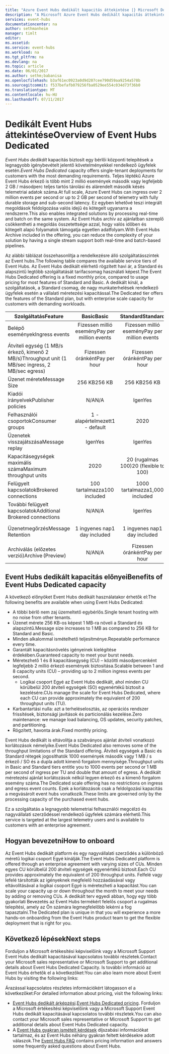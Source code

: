 ```yaml
---
title: "Azure Event Hubs dedikált kapacitás áttekintése |} Microsoft Docs"
description: "A Microsoft Azure Event Hubs dedikált kapacitás áttekintése."
services: event-hubs
documentationcenter: na
author: sethmanheim
manager: timlt
editor: 
ms.assetid: 
ms.service: event-hubs
ms.workload: na
ms.tgt_pltfrm: na
ms.devlang: na
ms.topic: article
ms.date: 06/01/2017
ms.author: sethm;babanisa
ms.openlocfilehash: b3af61ec0923a0d9d207cee790d59aa9254a578b
ms.sourcegitcommit: f537befafb079256fba0529ee554c034d73f36b0
ms.translationtype: MT
ms.contentlocale: hu-HU
ms.lasthandoff: 07/11/2017
---
```

# <a name="overview-of-event-hubs-dedicated"></a><span data-ttu-id="3b5ed-103">Dedikált Event Hubs áttekintése</span><span class="sxs-lookup"><span data-stu-id="3b5ed-103">Overview of Event Hubs Dedicated</span></span>

<span data-ttu-id="3b5ed-104">*Event Hubs dedikált* kapacitás biztosít egy bérlői központi telepítések a legnagyobb igénybevételt jelentő követelményekkel rendelkező ügyfelek esetén.</span><span class="sxs-lookup"><span data-stu-id="3b5ed-104">*Event Hubs Dedicated* capacity offers single-tenant deployments for customers with the most demanding requirements.</span></span> <span data-ttu-id="3b5ed-105">Teljes léptékű Azure Event Hubs érkező is több mint 2 millió események második vagy legfeljebb 2 GB / másodperc teljes tartós tárolási és alárendelt második késés telemetriai adatok száma.</span><span class="sxs-lookup"><span data-stu-id="3b5ed-105">At full scale, Azure Event Hubs can ingress over 2 million events per second or up to 2 GB per second of telemetry with fully durable storage and sub-second latency.</span></span> <span data-ttu-id="3b5ed-106">Ez egyben lehetővé teszi integrált megoldások feldolgozása valós idejű és kötegelt ugyanarra a rendszerre.</span><span class="sxs-lookup"><span data-stu-id="3b5ed-106">This also enables integrated solutions by processing real-time and batch on the same system.</span></span> <span data-ttu-id="3b5ed-107">Az Event Hubs archív az ajánlatban szereplő csökkentheti a megoldás összetettsége azzal, hogy valós időben és kötegelt alapú folyamatok támogatja egyetlen adatfolyam.</span><span class="sxs-lookup"><span data-stu-id="3b5ed-107">With Event Hubs Archive included in the offering, you can reduce the complexity of your solution by having a single stream support both real-time and batch-based pipelines.</span></span>

<span data-ttu-id="3b5ed-108">Az alábbi táblázat összehasonlítja a rendelkezésre álló szolgáltatásszintek az Event hubs.</span><span class="sxs-lookup"><span data-stu-id="3b5ed-108">The following table compares the available service tiers of Event Hubs.</span></span> <span data-ttu-id="3b5ed-109">Az Event Hubs dedikált elérhető rögzített havi ár, a Standard és alapszintű legtöbb szolgáltatását tarifacsomag használati képest.</span><span class="sxs-lookup"><span data-stu-id="3b5ed-109">The Event Hubs Dedicated offering is a fixed monthly price, compared to usage pricing for most features of Standard and Basic.</span></span> <span data-ttu-id="3b5ed-110">A dedikált kínál, a szolgáltatások, a Standard csomag, de nagy munkaterhelések rendelkező ügyfelek esetén a vállalati méretezési kapacitással.</span><span class="sxs-lookup"><span data-stu-id="3b5ed-110">The Dedicated tier offers the features of the Standard plan, but with enterprise scale capacity for customers with demanding workloads.</span></span> 

| <span data-ttu-id="3b5ed-111">Szolgáltatás</span><span class="sxs-lookup"><span data-stu-id="3b5ed-111">Feature</span></span> | <span data-ttu-id="3b5ed-112">Basic</span><span class="sxs-lookup"><span data-stu-id="3b5ed-112">Basic</span></span> | <span data-ttu-id="3b5ed-113">Standard</span><span class="sxs-lookup"><span data-stu-id="3b5ed-113">Standard</span></span> | <span data-ttu-id="3b5ed-114">Dedikált</span><span class="sxs-lookup"><span data-stu-id="3b5ed-114">Dedicated</span></span> |
| --- |:---:|:---:|:---:|
| <span data-ttu-id="3b5ed-115">Belépő események</span><span class="sxs-lookup"><span data-stu-id="3b5ed-115">Ingress events</span></span> | <span data-ttu-id="3b5ed-116">Fizessen millió esemény</span><span class="sxs-lookup"><span data-stu-id="3b5ed-116">Pay per million events</span></span> | <span data-ttu-id="3b5ed-117">Fizessen millió esemény</span><span class="sxs-lookup"><span data-stu-id="3b5ed-117">Pay per million events</span></span> | <span data-ttu-id="3b5ed-118">Tartalmazza</span><span class="sxs-lookup"><span data-stu-id="3b5ed-118">Included</span></span> |
| <span data-ttu-id="3b5ed-119">Átviteli egység (1 MB/s érkező, kimenő 2 MB/s)</span><span class="sxs-lookup"><span data-stu-id="3b5ed-119">Throughput unit (1 MB/sec ingress, 2 MB/sec egress)</span></span> | <span data-ttu-id="3b5ed-120">Fizessen óránként</span><span class="sxs-lookup"><span data-stu-id="3b5ed-120">Pay per hour</span></span> | <span data-ttu-id="3b5ed-121">Fizessen óránként</span><span class="sxs-lookup"><span data-stu-id="3b5ed-121">Pay per hour</span></span> | <span data-ttu-id="3b5ed-122">Tartalmazza</span><span class="sxs-lookup"><span data-stu-id="3b5ed-122">Included</span></span> |
| <span data-ttu-id="3b5ed-123">Üzenet mérete</span><span class="sxs-lookup"><span data-stu-id="3b5ed-123">Message Size</span></span> | <span data-ttu-id="3b5ed-124">256 KB</span><span class="sxs-lookup"><span data-stu-id="3b5ed-124">256 KB</span></span> | <span data-ttu-id="3b5ed-125">256 KB</span><span class="sxs-lookup"><span data-stu-id="3b5ed-125">256 KB</span></span> | <span data-ttu-id="3b5ed-126">1 MB</span><span class="sxs-lookup"><span data-stu-id="3b5ed-126">1 MB</span></span> |
| <span data-ttu-id="3b5ed-127">Kiadói irányelvek</span><span class="sxs-lookup"><span data-stu-id="3b5ed-127">Publisher policies</span></span> | <span data-ttu-id="3b5ed-128">N/A</span><span class="sxs-lookup"><span data-stu-id="3b5ed-128">N/A</span></span> | <span data-ttu-id="3b5ed-129">Igen</span><span class="sxs-lookup"><span data-stu-id="3b5ed-129">Yes</span></span> | <span data-ttu-id="3b5ed-130">Igen</span><span class="sxs-lookup"><span data-stu-id="3b5ed-130">Yes</span></span> |     
| <span data-ttu-id="3b5ed-131">Felhasználói csoportok</span><span class="sxs-lookup"><span data-stu-id="3b5ed-131">Consumer groups</span></span> | <span data-ttu-id="3b5ed-132">1 - alapértelmezett</span><span class="sxs-lookup"><span data-stu-id="3b5ed-132">1 - default</span></span> | <span data-ttu-id="3b5ed-133">20</span><span class="sxs-lookup"><span data-stu-id="3b5ed-133">20</span></span> | <span data-ttu-id="3b5ed-134">20</span><span class="sxs-lookup"><span data-stu-id="3b5ed-134">20</span></span> |
| <span data-ttu-id="3b5ed-135">Üzenetek visszajátszása</span><span class="sxs-lookup"><span data-stu-id="3b5ed-135">Message replay</span></span> | <span data-ttu-id="3b5ed-136">Igen</span><span class="sxs-lookup"><span data-stu-id="3b5ed-136">Yes</span></span> | <span data-ttu-id="3b5ed-137">Igen</span><span class="sxs-lookup"><span data-stu-id="3b5ed-137">Yes</span></span> | <span data-ttu-id="3b5ed-138">Igen</span><span class="sxs-lookup"><span data-stu-id="3b5ed-138">Yes</span></span> |
| <span data-ttu-id="3b5ed-139">Kapacitásegységek maximális száma</span><span class="sxs-lookup"><span data-stu-id="3b5ed-139">Maximum throughput units</span></span> | <span data-ttu-id="3b5ed-140">20</span><span class="sxs-lookup"><span data-stu-id="3b5ed-140">20</span></span> | <span data-ttu-id="3b5ed-141">20 (rugalmas 100)</span><span class="sxs-lookup"><span data-stu-id="3b5ed-141">20 (flexible to 100)</span></span>  | <span data-ttu-id="3b5ed-142">1 CU≈200</span><span class="sxs-lookup"><span data-stu-id="3b5ed-142">1 CU≈200</span></span> |
| <span data-ttu-id="3b5ed-143">Felügyelt kapcsolatok</span><span class="sxs-lookup"><span data-stu-id="3b5ed-143">Brokered connections</span></span> | <span data-ttu-id="3b5ed-144">100 tartalmazza</span><span class="sxs-lookup"><span data-stu-id="3b5ed-144">100 included</span></span> | <span data-ttu-id="3b5ed-145">1000 tartalmazza</span><span class="sxs-lookup"><span data-stu-id="3b5ed-145">1,000 included</span></span> | <span data-ttu-id="3b5ed-146">100 K tartalmazza</span><span class="sxs-lookup"><span data-stu-id="3b5ed-146">100 K included</span></span> |
| <span data-ttu-id="3b5ed-147">További felügyelt kapcsolatok</span><span class="sxs-lookup"><span data-stu-id="3b5ed-147">Additional Brokered connections</span></span> | <span data-ttu-id="3b5ed-148">N/A</span><span class="sxs-lookup"><span data-stu-id="3b5ed-148">N/A</span></span> | <span data-ttu-id="3b5ed-149">Igen</span><span class="sxs-lookup"><span data-stu-id="3b5ed-149">Yes</span></span> | <span data-ttu-id="3b5ed-150">Igen</span><span class="sxs-lookup"><span data-stu-id="3b5ed-150">Yes</span></span> |
| <span data-ttu-id="3b5ed-151">Üzenetmegőrzés</span><span class="sxs-lookup"><span data-stu-id="3b5ed-151">Message Retention</span></span> | <span data-ttu-id="3b5ed-152">1 ingyenes nap</span><span class="sxs-lookup"><span data-stu-id="3b5ed-152">1 day included</span></span> | <span data-ttu-id="3b5ed-153">1 ingyenes nap</span><span class="sxs-lookup"><span data-stu-id="3b5ed-153">1 day included</span></span> | <span data-ttu-id="3b5ed-154">Legfeljebb 7 napot tartalmaz</span><span class="sxs-lookup"><span data-stu-id="3b5ed-154">Up to 7 days included</span></span> |
| <span data-ttu-id="3b5ed-155">Archiválás (előzetes verzió)</span><span class="sxs-lookup"><span data-stu-id="3b5ed-155">Archive (Preview)</span></span> | <span data-ttu-id="3b5ed-156">N/A</span><span class="sxs-lookup"><span data-stu-id="3b5ed-156">N/A</span></span>   | <span data-ttu-id="3b5ed-157">Fizessen óránként</span><span class="sxs-lookup"><span data-stu-id="3b5ed-157">Pay per hour</span></span> | <span data-ttu-id="3b5ed-158">Tartalmazza</span><span class="sxs-lookup"><span data-stu-id="3b5ed-158">Included</span></span> |

## <a name="benefits-of-event-hubs-dedicated-capacity"></a><span data-ttu-id="3b5ed-159">Event Hubs dedikált kapacitás előnyei</span><span class="sxs-lookup"><span data-stu-id="3b5ed-159">Benefits of Event Hubs Dedicated capacity</span></span>

<span data-ttu-id="3b5ed-160">A következő előnyöket Event Hubs dedikált használatakor érhetők el:</span><span class="sxs-lookup"><span data-stu-id="3b5ed-160">The following benefits are available when using Event Hubs Dedicated:</span></span>

* <span data-ttu-id="3b5ed-161">A többi bérlő nem zaj üzemeltető egybérlős.</span><span class="sxs-lookup"><span data-stu-id="3b5ed-161">Single tenant hosting with no noise from other tenants.</span></span>
* <span data-ttu-id="3b5ed-162">Üzenet mérete 256 KB-os képest 1 MB-ra növeli a Standard és alapszintű.</span><span class="sxs-lookup"><span data-stu-id="3b5ed-162">Message size increases to 1 MB as compared to 256 KB for Standard and Basic.</span></span>
* <span data-ttu-id="3b5ed-163">Minden alkalommal ismételhető teljesítménye.</span><span class="sxs-lookup"><span data-stu-id="3b5ed-163">Repeatable performance every time.</span></span>
* <span data-ttu-id="3b5ed-164">Garantált kapacitásnövelés igényeinek kielégítése érdekében.</span><span class="sxs-lookup"><span data-stu-id="3b5ed-164">Guaranteed capacity to meet your burst needs.</span></span>
* <span data-ttu-id="3b5ed-165">Méretezhető 1 és 8 kapacitásegység (CU) – közötti másodpercenként legfeljebb 2 millió érkező események biztosítása.</span><span class="sxs-lookup"><span data-stu-id="3b5ed-165">Scalable between 1 and 8 capacity units (CU) – providing up to 2 million ingress events per second.</span></span>
  * <span data-ttu-id="3b5ed-166">Logikai csoport Egyé az Event Hubs dedikált, ahol minden CU körülbelül 200 átviteli egységek (SO) egyenértékű biztosít a kezelésére.</span><span class="sxs-lookup"><span data-stu-id="3b5ed-166">CUs manage the scale for Event Hubs Dedicated, where each CU can provide approximately the equivalent of 200 throughput units (TU).</span></span>
* <span data-ttu-id="3b5ed-167">Karbantartási nulla: azt a terheléselosztás, az operációs rendszer frissítések, biztonsági javítások és particionálás kezelése.</span><span class="sxs-lookup"><span data-stu-id="3b5ed-167">Zero maintenance: we manage load balancing, OS updates, security patches, and partitioning.</span></span>
* <span data-ttu-id="3b5ed-168">Rögzített, havonta árak.</span><span class="sxs-lookup"><span data-stu-id="3b5ed-168">Fixed monthly pricing.</span></span>

<span data-ttu-id="3b5ed-169">Event Hubs dedikált is eltávolítja a szabványos ajánlat átviteli vonatkozó korlátozások némelyike.</span><span class="sxs-lookup"><span data-stu-id="3b5ed-169">Event Hubs Dedicated also removes some of the throughput limitations of the Standard offering.</span></span> <span data-ttu-id="3b5ed-170">Átviteli egységek a Basic és Standard rétegek jogosíthatók 1000 események második vagy 1 MB / s érkező / SO és a dupla adott kimenő forgalom mennyisége.</span><span class="sxs-lookup"><span data-stu-id="3b5ed-170">Throughput units in Basic and Standard tiers entitle you to 1000 events per second or 1 MB per second of ingress per TU and double that amount of egress.</span></span> <span data-ttu-id="3b5ed-171">A dedikált méretezési ajánlat korlátozások nélkül legyen érkező és a kimenő forgalom esemény száma.</span><span class="sxs-lookup"><span data-stu-id="3b5ed-171">The Dedicated scale offering has no restrictions on ingress and egress event counts.</span></span> <span data-ttu-id="3b5ed-172">Ezek a korlátozások csak a feldolgozási kapacitás a megvásárolt event hubs vonatkozik.</span><span class="sxs-lookup"><span data-stu-id="3b5ed-172">These limits are governed only by the processing capacity of the purchased event hubs.</span></span>

<span data-ttu-id="3b5ed-173">Ez a szolgáltatás a legnagyobb telemetriai felhasználói megcélzó és nagyvállalati szerződéssel rendelkező ügyfelek számára elérhető.</span><span class="sxs-lookup"><span data-stu-id="3b5ed-173">This service is targeted at the largest telemetry users and is available to customers with an enterprise agreement.</span></span>

## <a name="how-to-onboard"></a><span data-ttu-id="3b5ed-174">Hogyan bevezetni</span><span class="sxs-lookup"><span data-stu-id="3b5ed-174">How to onboard</span></span>

<span data-ttu-id="3b5ed-175">Az Event Hubs dedikált platform és egy nagyvállalati szerződés a különböző méretű logikai csoport Egyé kínálják.</span><span class="sxs-lookup"><span data-stu-id="3b5ed-175">The Event Hubs Dedicated platform is offered through an enterprise agreement with varying sizes of CUs.</span></span> <span data-ttu-id="3b5ed-176">Minden egyes CU körülbelül 200 átviteli egységek egyenértékű biztosít.</span><span class="sxs-lookup"><span data-stu-id="3b5ed-176">Each CU provides approximately the equivalent of 200 throughput units.</span></span> <span data-ttu-id="3b5ed-177">Felfelé vagy lefelé társították az igényeknek megfelelő hozzáadásával vagy eltávolításával a logikai csoport Egyé is méretezheti a kapacitást.</span><span class="sxs-lookup"><span data-stu-id="3b5ed-177">You can scale your capacity up or down throughout the month to meet your needs by adding or removing CUs.</span></span> <span data-ttu-id="3b5ed-178">A dedikált terv egyedi abban, hogy egy több gyakorlati Bevezetés az Event Hubs termékért felelős csoport a rugalmas telepítési, amely az Ön számára legmegfelelőbb lekérni a fog tapasztalni.</span><span class="sxs-lookup"><span data-stu-id="3b5ed-178">The Dedicated plan is unique in that you will experience a more hands-on onboarding from the Event Hubs product team to get the flexible deployment that is right for you.</span></span> 

## <a name="next-steps"></a><span data-ttu-id="3b5ed-179">Következő lépések</span><span class="sxs-lookup"><span data-stu-id="3b5ed-179">Next steps</span></span>
<span data-ttu-id="3b5ed-180">Forduljon a Microsoft értékesítési képviselőink vagy a Microsoft Support Event Hubs dedikált kapacitásával kapcsolatos további részletek.</span><span class="sxs-lookup"><span data-stu-id="3b5ed-180">Contact your Microsoft sales representative or Microsoft Support to get additional details about Event Hubs Dedicated Capacity.</span></span> <span data-ttu-id="3b5ed-181">Is további információ az Event Hubs érhetők el a következőket:</span><span class="sxs-lookup"><span data-stu-id="3b5ed-181">You can also learn more about Event Hubs by visiting the following links:</span></span>

<span data-ttu-id="3b5ed-182">Árazással kapcsolatos részletes információkért látogasson el a következőket:</span><span class="sxs-lookup"><span data-stu-id="3b5ed-182">For detailed information about pricing, visit the following links:</span></span>

- <span data-ttu-id="3b5ed-183">[Event Hubs dedikált árképzési](https://azure.microsoft.com/pricing/details/event-hubs/).</span><span class="sxs-lookup"><span data-stu-id="3b5ed-183">[Event Hubs Dedicated pricing](https://azure.microsoft.com/pricing/details/event-hubs/).</span></span> <span data-ttu-id="3b5ed-184">Forduljon a Microsoft értékesítési képviselőink vagy a Microsoft Support Event Hubs dedikált kapacitásával kapcsolatos további részletek.</span><span class="sxs-lookup"><span data-stu-id="3b5ed-184">You can also contact your Microsoft sales representative or Microsoft Support to get additional details about Event Hubs Dedicated capacity.</span></span>
- <span data-ttu-id="3b5ed-185">A [Event Hubs gyakran ismételt kérdések](event-hubs-faq.md) díjszabási információkat tartalmaz, és az Event Hubs néhány gyakran feltett kérdésekre adott válaszok.</span><span class="sxs-lookup"><span data-stu-id="3b5ed-185">The [Event Hubs FAQ](event-hubs-faq.md) contains pricing information and answers some frequently asked questions about Event Hubs.</span></span> 
